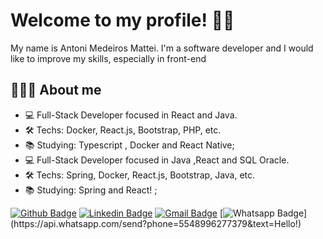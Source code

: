 # Welcome to my profile! 👍🏻
My name is Antoni Medeiros Mattei. 
I'm a software developer and I would like to improve my skills, especially in front-end


## 🧑🏻‍💻 About me 
- 💻 Full-Stack Developer focused in React and Java.
- 🛠 Techs: Docker, React.js, Bootstrap, PHP, etc.
- :books: Studying: Typescript , Docker and React Native;
- 💻 Full-Stack Developer focused in Java ,React and SQL Oracle.
- 🛠 Techs: Spring, Docker, React.js, Bootstrap, Java, etc.
- :books: Studying: Spring and React! ;

[![Github Badge](https://img.shields.io/badge/-Github-000?style=flat-square&logo=Github&logoColor=white&link=https://github.com/antonimattei)](https://github.com/antonimattei)
[![Linkedin Badge](https://img.shields.io/badge/-LinkedIn-blue?style=flat-square&logo=Linkedin&logoColor=white&link=https://www.linkedin.com/in/antoni-mattei-a906941b0/)](https://www.linkedin.com)
[![Gmail Badge](https://img.shields.io/badge/-Gmail-c14438?style=flat-square&logo=Gmail&logoColor=white&link=mailto:antonidemedeiros@gmail.com)](mailto:antonidemedeiros@gmail.com)
[![Whatsapp Badge](https://img.shields.io/badge/-Whatsapp-4CA143?style=flat-square&labelColor=4CA143&logo=whatsapp&logoColor=white&link=https://api.whatsapp.com/send?phone=5548996277379&text=Hello!)](https://api.whatsapp.com/send?phone=5548996277379&text=Hello!)

